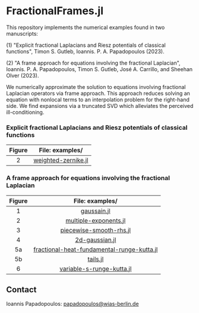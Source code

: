 # FractionalFrames.jl

This repository implements the numerical examples found in two manuscripts:

(1) "Explicit fractional Laplacians and Riesz potentials of classical functions", Timon S. Gutleb, Ioannis. P. A. Papadopoulos (2023).

(2) "A frame approach for equations involving the fractional Laplacian", Ioannis. P. A. Papadopoulos, Timon S. Gutleb, José A. Carrillo, and Sheehan Olver (2023).

We numerically approximate the solution to equations involving fractional Laplacian operators via frame approach. This approach reduces solving an equation with nonlocal terms to an interpolation problem for the right-hand side. We find expansions via a truncated SVD which alleviates the perceived ill-conditioning.

### Explicit fractional Laplacians and Riesz potentials of classical functions
|Figure|File: examples/|
|:-:|:-:|
|2|[weighted-zernike.jl](https://github.com/ioannisPApapadopoulos/FractionalFrames.jl/blob/main/examples/weighted-zernike.jl)|

### A frame approach for equations involving the fractional Laplacian
|Figure|File: examples/|
|:-:|:-:|
|1|[gaussain.jl](https://github.com/ioannisPApapadopoulos/FractionalFrames.jl/blob/main/examples/gaussian.jl)|
|2|[multiple-exponents.jl](https://github.com/ioannisPApapadopoulos/FractionalFrames.jl/blob/main/examples/multiple-exponents.jl)|
|3|[piecewise-smooth-rhs.jl](https://github.com/ioannisPApapadopoulos/FractionalFrames.jl/blob/main/examples/piecewise-smooth-rhs.jl)|
|4|[2d-gaussian.jl](https://github.com/ioannisPApapadopoulos/FractionalFrames.jl/blob/main/examples/2d-gaussian.jl)|
|5a|[fractional-heat-fundamental-runge-kutta.jl](https://github.com/ioannisPApapadopoulos/FractionalFrames.jl/blob/main/examples/fractional-heat-fundamental-runge-kutta.jl)|
|5b|[tails.jl](https://github.com/ioannisPApapadopoulos/FractionalFrames.jl/blob/main/examples/tails.jl)|
|6|[variable-s-runge-kutta.jl](https://github.com/ioannisPApapadopoulos/FractionalFrames.jl/blob/main/examples/variable-s-runge-kutta.jl)|

## Contact
Ioannis Papadopoulos: papadopoulos@wias-berlin.de